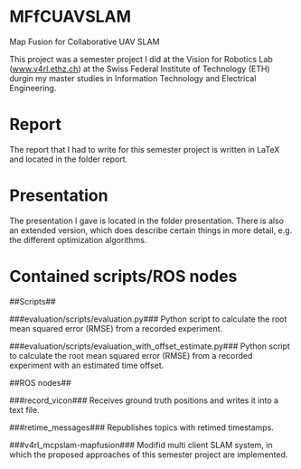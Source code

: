 # MFfCUAVSLAM #
Map Fusion for Collaborative UAV SLAM

This project was a semester project I did at the Vision for Robotics Lab (www.v4rl.ethz.ch) at the Swiss Federal Institute of Technology (ETH) durgin my master studies in Information Technology and Electrical Engineering.

# Report #
The report that I had to write for this semester project is written in LaTeX and located in the folder report.

# Presentation #
The presentation I gave is located in the folder presentation. There is also an extended version, which does describe certain things in more detail, e.g. the different optimization algorithms.

# Contained scripts/ROS nodes #

##Scripts##

###evaluation/scripts/evaluation.py###
Python script to calculate the root mean squared error (RMSE) from a recorded experiment.

###evaluation/scripts/evaluation_with_offset_estimate.py###
Python script to calculate the root mean squared error (RMSE) from a recorded experiment with an estimated time offset.

##ROS nodes##

###record_vicon###
Receives ground truth positions and writes it into a text file.

###retime_messages###
Republishes topics with retimed timestamps.

###v4rl_mcpslam-mapfusion###
Modifid multi client SLAM system, in which the proposed approaches of this semester project are implemented.
